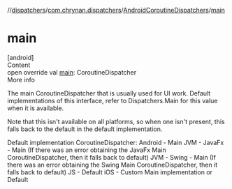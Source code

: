 //[dispatchers](../../../index.md)/[com.chrynan.dispatchers](../index.md)/[AndroidCoroutineDispatchers](index.md)/[main](main.md)



# main  
[android]  
Content  
open override val [main](main.md): CoroutineDispatcher  
More info  


The main CoroutineDispatcher that is usually used for UI work. Default implementations of this interface, refer to Dispatchers.Main for this value when it is available.



Note that this isn't available on all platforms, so when one isn't present, this falls back to the default in the default implementation.



Default implementation CoroutineDispatcher: Android - Main JVM - JavaFx - Main (If there was an error obtaining the JavaFx Main CoroutineDispatcher, then it falls back to default) JVM - Swing - Main (If there was an error obtaining the Swing Main CoroutineDispatcher, then it falls back to default) JS - Default iOS - Custom Main implementation or Default

  




